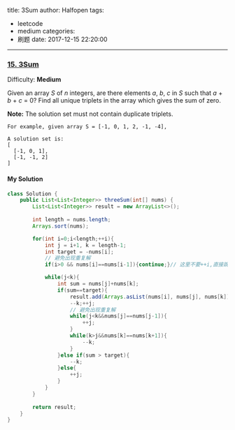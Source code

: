 title: 3Sum
author: Halfopen
tags:
  - leetcode
  - medium
categories:
  - 刷题
date: 2017-12-15 22:20:00
---
### [15\. 3Sum](https://leetcode.com/problems/3sum/description/)

Difficulty: **Medium**

Given an array _S_ of _n_ integers, are there elements _a_, _b_, _c_ in _S_ such that _a_ + _b_ + _c_ = 0? Find all unique triplets in the array which gives the sum of zero.

**Note:** The solution set must not contain duplicate triplets.

```
For example, given array S = [-1, 0, 1, 2, -1, -4],

A solution set is:
[
  [-1, 0, 1],
  [-1, -1, 2]
]
```

#### My Solution
```java
class Solution {
    public List<List<Integer>> threeSum(int[] nums) {
        List<List<Integer>> result = new ArrayList<>();
            
        int length = nums.length;
        Arrays.sort(nums);

        for(int i=0;i<length;++i){
            int j = i+1, k = length-1;
            int target = -nums[i];
            // 避免出现重复解
            if(i>0 && nums[i]==nums[i-1]){continue;}// 这里不要++i,直接跳过就行

            while(j<k){
                int sum = nums[j]+nums[k];
                if(sum==target){
                    result.add(Arrays.asList(nums[i], nums[j], nums[k]));  
                    --k;++j;
                    // 避免出现重复解
                    while(j<k&&nums[j]==nums[j-1]){
                        ++j;
                    }
                    while(k>j&&nums[k]==nums[k+1]){
                        --k;
                    }
                }else if(sum > target){
                    --k;
                }else{
                    ++j;
                }
            }
        }
        
        return result;
    }
}
```